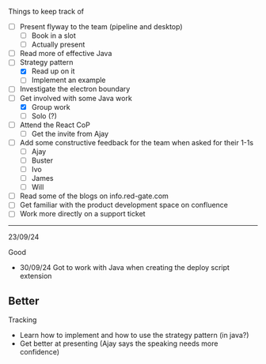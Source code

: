 Things to keep track of

- [ ] Present flyway to the team (pipeline and desktop)
	- [ ] Book in a slot
	- [ ] Actually present
- [ ] Read more of effective Java
- [ ] Strategy pattern
	- [x] Read up on it
	- [ ] Implement an example
- [ ] Investigate the electron boundary
- [ ] Get involved with some Java work
	- [x] Group work
	- [ ] Solo (?)
- [ ] Attend the React CoP
	- [ ] Get the invite from Ajay
- [ ] Add some constructive feedback for the team when asked for their 1-1s
	- [ ] Ajay
	- [ ] Buster
	- [ ] Ivo
	- [ ] James
	- [ ] Will
- [ ] Read some of the blogs on info.red-gate.com
- [ ] Get familiar with the product development space on confluence
- [ ] Work more directly on a support ticket
____
23/09/24

Good
- 30/09/24 Got to work with Java when creating the deploy script extension

Better
- 

Tracking
- Learn how to implement and how to use the strategy pattern (in java?)
- Get better at presenting (Ajay says the speaking needs more confidence)
